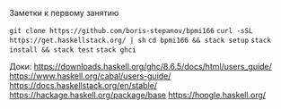 Заметки к первому занятию

`git clone https://github.com/boris-stepanov/bpmi166`
`curl -sSL https://get.haskellstack.org/ | sh`
`cd bpmi166 && stack setup`
`stack install && stack test`
`stack ghci`

Доки:
https://downloads.haskell.org/ghc/8.6.5/docs/html/users_guide/
https://www.haskell.org/cabal/users-guide/
https://docs.haskellstack.org/en/stable/
https://hackage.haskell.org/package/base
https://hoogle.haskell.org/
